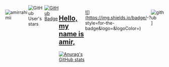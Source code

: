 <div style="display: flex;">
<p align="left"> 
  <img src="https://komarev.com/ghpvc/?username=amirrahimi&label=Profile%20views&color=0e75b6&style=flat" alt="amirrahimii" /> 
</p><img src="https://img.shields.io/github/stars/amirrahimii?style=social" alt="GitHub User's stars">
  <a href="https://github.com/amirrahimii?tab=followers"><img src="https://img.shields.io/github/followers/amirrahimii?label=Followers&style=social" alt="GitHub Badge"></a>
<a href="https://github.com/amirrahimii">
</kbd>

<h2>Hello, my name is amir, <div align="center"></div></h2>

  
![Anurag's GitHub stats](https://github-readme-stats.vercel.app/api?username=amirrahimii&show_icons=true&theme=tokyonight)
  
![<Badge Name>](https://img.shields.io/badge/<Badge Text>-<Background Color>?style=for-the-badge&logo=<Icon Name>&logoColor=<Logo Color>)
  
![github](https://img.shields.io/badge/GitHub-000000?style=for-the-badge&logo=GitHub&logoColor=white)]
